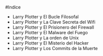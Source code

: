 #Indice

* Larry Plotter y El Bucle Filosofal
* Larry Plotter y La Clave Secreta del Wifi
* Larry Plotter y El Prisionero del Firewall
* Larry Plotter y El Malware del Fuego
* Larry Plotter y La orden de Unix
* Larry Plotter y El Misterio del Hacker
* Larry Plotter y Los Commits de la Muerte

